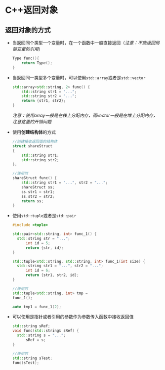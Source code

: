 # C++返回对象

## 返回对象的方式

* 当返回同个类型一个变量时，在一个函数中一般直接返回（*注意：不能返回局部变量的引用*）

  ```cpp
  Type func(){
      return Type();
  }
  ```

* 当返回同一类型多个变量时，可以使用`std::array`或者是`std::vector`

  ```cpp
  std::array<std::string, 2> func() {
      std::string str1 = "...";
      std::string str2 = "...";
      return {str1, str2};
  }
  ```

  *注意：使用array一般是在栈上分配内存，而vector一般是在堆上分配内存，注意这里的开销问题*

* 使用**创建结构体**的方式

  ```cpp
  //创建接收返回值的结构体
  struct shareStruct
  {
      std::string str1;
      std::string str2;
  };
  
  //使用时
  shareStruct func() {
      std::string str1 = "...", str2 = "...";
      shareStruct ss;
      ss.str1 = str1;
      ss.str2 = str2;
      return ss;
  }
  ```

* 使用`std::tuple`或者是`std::pair`

  ```cpp
  #include <tuple>
  
  std::pair<std::string, int> func_1() {
  	std::string str = "...";
    	int id = 5;
    	return {str, id};
  }
  
  std::tuple<std::string, std::string, int> func_1(int size) {
  	std::string str1 = "...", str2 = "...";
    	int id = 6;
    	return {str1, str2, id};
  }
  
  //使用时
  std::tuple<std::string, int> tmp = 
  func_1();
  
  auto tmp1 = func_1(2);
  ```

* 可以使用是指针或者引用的参数作为参数传入函数中接收返回值

  ```cpp
  std::string sRef;
  void func(std::string& sRef) {
  	std::string s = "...";
    	sRef = s;
  }
  
  //使用时
  std::string sTest;
  func(sTest);
  ```



